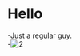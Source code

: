 # Hello
-Just a regular guy.<br>
-![2](https://webstatic.mihoyo.com/upload/op-public/2021/10/09/6c0e9aaa5b9471e32316d11284edb710_5548527709430329282.png)
